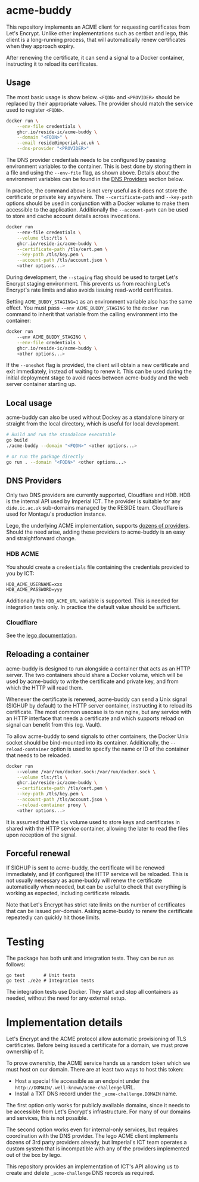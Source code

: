 # acme-buddy

This repository implements an ACME client for requesting certificates from
Let's Encrypt. Unlike other implementations such as certbot and lego, this
client is a long-running process, that will automatically renew certificates
when they approach expiry.

After renewing the certificate, it can send a signal to a Docker container,
instructing it to reload its certificates.

## Usage

The most basic usage is show below. `<FQDN>` and `<PROVIDER>` should be
replaced by their appropriate values. The provider should match the service
used to register `<FQDN>`.

```sh
docker run \
    --env-file credentials \
    ghcr.io/reside-ic/acme-buddy \
    --domain "<FQDN>" \
    --email reside@imperial.ac.uk \
    --dns-provider "<PROVIDER>"
```

The DNS provider credentials needs to be configured by passing environment
variables to the container. This is best done by storing them in a file and
using the `--env-file` flag, as shown above. Details about the environment
variables can be found in the [DNS Providers](#dns-providers) section below.

In practice, the command above is not very useful as it does not store the
certificate or private key anywhere. The `--certificate-path` and `--key-path`
options should be used in conjunction with a Docker volume to make them
accessible to the application. Additionally the `--account-path` can be used to
store and cache account details across invocations.

```sh
docker run
    --env-file credentials \
    --volume tls:/tls \
    ghcr.io/reside-ic/acme-buddy \
    --certificate-path /tls/cert.pem \
    --key-path /tls/key.pem \
    --account-path /tls/account.json \
    <other options...>
```

During development, the `--staging` flag should be used to target Let's Encrypt
staging environment. This prevents us from reaching Let's Encrypt's rate limits
and also avoids issuing read-world certificates.

Setting `ACME_BUDDY_STAGING=1` as an environment variable also has the same
effect. You must pass `--env ACME_BUDDY_STAGING` to the `docker run` command to
inherit that variable from the calling environment into the container:

```sh
docker run
    --env ACME_BUDDY_STAGING \
    --env-file credentials \
    ghcr.io/reside-ic/acme-buddy \
    <other options...>
```

If the `--oneshot` flag is provided, the client will obtain a new certificate
and exit immediately, instead of waiting to renew it. This can be used during
the initial deployment stage to avoid races between acme-buddy and the web
server container starting up.

## Local usage

acme-buddy can also be used without Dockey as a standalone binary or straight
from the local directory, which is useful for local development.

```sh
# Build and run the standalone executable
go build
./acme-buddy --domain "<FQDN>" <other options...>

# or run the package directly
go run . --domain "<FQDN>" <other options...>
```

## DNS Providers

Only two DNS providers are currently supported, Cloudflare and HDB. HDB is the
internal API used by Imperial ICT. The provider is suitable for any
`dide.ic.ac.uk` sub-domains managed by the RESIDE team. Cloudflare is used for
Montagu's production instance.

Lego, the underlying ACME implementation, supports [dozens of providers][lego-dns].
Should the need arise, adding these providers to acme-buddy is an easy and
straightforward change.

[lego-dns]: https://go-acme.github.io/lego/dns/index.html

### HDB ACME

You should create a `credentials` file containing the credentials provided to
you by ICT:
```
HDB_ACME_USERNAME=xxx
HDB_ACME_PASSWORD=yyy
```

Additionally the `HDB_ACME_URL` variable is supported. This is needed for
integration tests only. In practice the default value should be sufficient.

### Cloudflare

See the [lego documentation][lego-cloudflare].

[lego-cloudflare]: https://go-acme.github.io/lego/dns/cloudflare/

## Reloading a container

acme-buddy is designed to run alongside a container that acts as an HTTP
server. The two containers should share a Docker volume, which will be used by
acme-buddy to write the certificate and private key, and from which the HTTP
will read them.

Whenever the certificate is renewed, acme-buddy can send a Unix signal (SIGHUP
by default) to the HTTP server container, instructing it to reload its
certificate. The most common usecase is to run nginx, but any service with an
HTTP interface that needs a certificate and which supports reload on signal can
benefit from this (eg. Vault).

To allow acme-buddy to send signals to other containers, the Docker Unix socket
should be bind-mounted into its container. Additionally, the
`--reload-container` option is used to specify the name or ID of the container
that needs to be reloaded.

```sh
docker run
    --volume /var/run/docker.sock:/var/run/docker.sock \
    --volume tls:/tls \
    ghcr.io/reside-ic/acme-buddy \
    --certificate-path /tls/cert.pem \
    --key-path /tls/key.pem \
    --account-path /tls/account.json \
    --reload-container proxy \
    <other options...>
```

It is assumed that the `tls` volume used to store keys and certificates in
shared with the HTTP service container, allowing the later to read the files
upon reception of the signal.

## Forceful renewal

If SIGHUP is sent to acme-buddy, the certificate will be renewed immediately,
and (if configured) the HTTP service will be reloaded. This is not usually
necessary as acme-buddy will renew the certificate automatically when needed,
but can be useful to check that everything is working as expected, including
certificate reloads.

Note that Let's Encrypt has strict rate limits on the number of certificates
that can be issued per-domain. Asking acme-buddy to renew the certificate
repeatedly can quickly hit those limits.

# Testing

The package has both unit and integration tests. They can be run as follows:
```
go test       # Unit tests
go test ./e2e # Integration tests
```

The integration tests use Docker. They start and stop all containers as needed,
without the need for any external setup.

# Implementation details

Let's Encrypt and the ACME protocol allow automatic provisioning of TLS
certificates. Before being issued a certificate for a domain, we must prove
ownership of it.

To prove ownership, the ACME service hands us a random token which we must host
on our domain. There are at least two ways to host this token:

- Host a special file accessible as an endpoint under the `http://DOMAIN/.well-known/acme-challenge` URL.
- Install a TXT DNS record under the `_acme-challenge.DOMAIN` name.

The first option only works for publicly available domains, since it needs to
be accessible from Let's Encrypt's infrastructure. For many of our domains and
services, this is not possible.

The second option works even for internal-only services, but requires
coordination with the DNS provider. The lego ACME client implements dozens of
3rd party providers already, but Imperial's ICT team operates a custom system
that is incompatible with any of the providers implemented out of the box by
lego.

This repository provides an implementation of ICT's API allowing us to create
and delete `_acme-challenge` DNS records as required.
